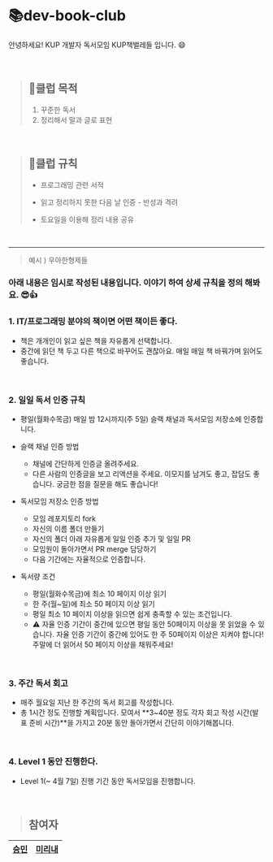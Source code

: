 # 📚dev-book-club
안녕하세요! KUP 개발자 독서모임 KUP책벌레들 입니다. 😄

<br/>

>  ## 🚩클럽 목적  
>  1. 꾸준한 독서
>  2. 정리해서 말과 글로 표현

<br/>

> ## 📌클럽 규칙
> * 프로그래밍 관련 서적  <br/>
>
> * 읽고 정리하지 못한 다음 날 인증 - 반성과 격려 <br/>
>
> * 토요일을 이용해 정리 내용 공유  <br/>

<br/>

* * *
> 예시 ) 우아한형제들
### 아래 내용은 임시로 작성된 내용입니다. 이야기 하여 상세 규칙을 정의 해봐요. 😎👍

### 1. IT/프로그래밍 분야의 책이면 어떤 책이든 좋다.
- 책은 개개인이 읽고 싶은 책을 자유롭게 선택합니다.
- 중간에 읽던 책 두고 다른 책으로 바꾸어도 괜찮아요. 매일 매일 책 바꿔가며 읽어도 좋습니다.

<br/>

### 2. 일일 독서 인증 규칙
- 평일(월화수목금) 매일 밤 12시까지(주 5일) 슬랙 채널과 독서모임 저장소에 인증합니다.

- 슬랙 채널 인증 방법
  - 채널에 간단하게 인증글 올려주세요.
  - 다른 사람의 인증글을 보고 리액션을 주세요. 이모지를 남겨도 좋고, 잡담도 좋습니다. 궁금한 점을 질문을 해도 좋습니다!

- 독서모임 저장소 인증 방법
  - 모임 레포지토리 fork
  - 자신의 이름 폴더 만들기
  - 자신의 폴더 아래 자유롭게 일일 인증 추가 및 일일 PR
  - 모임원이 돌아가면서 PR merge 담당하기
  - 다음 기간에는 자율적으로 인증합니다.

- 독서량 조건
  - 평일(월화수목금)에 최소 10 페이지 이상 읽기
  - 한 주(월~일)에 최소 50 페이지 이상 읽기
  - 평일 최소 10 페이지 이상을 읽으면 쉽게 충족할 수 있는 조건입니다.
  - ⚠ 자율 인증 기간이 중간에 있으면 평일 동안 50페이지 이상을 못 읽었을 수 있습니다. 자율 인증 기간이 중간에 있어도 한 주 50페이지 이상은 지켜야 합니다! 주말에 더 읽어서 50 페이지 이상을 채워주세요!

<br/>

### 3. 주간 독서 회고
- 매주 월요일 지난 한 주간의 독서 회고를 작성합니다.
- 총 1시간 정도 진행할 계획입니다. 모여서 **3~40분 정도 각자 회고 작성 시간(발표 준비 시간)**을 가지고 20분 동안 돌아가면서 간단히 이야기해봅니다.

<br/>

### 4. Level 1 동안 진행한다.
- Level 1(~ 4월 7일) 진행 기간 동안 독서모임을 진행합니다.

<br/>

> ## 참여자  
  [**승민**](https://github.com/ollala5276)  |  [**미리내**](https://github.com/mirinaepark) 
  ---|---|



